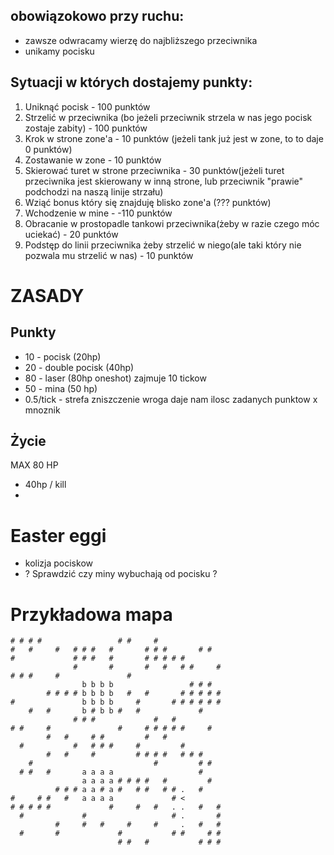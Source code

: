 ## obowiązokowo przy ruchu:
- zawsze odwracamy wierzę do najbliższego przeciwnika
- unikamy pocisku

## Sytuacji w których dostajemy punkty:

1. Uniknąć pocisk - 100 punktów
2. Strzelić w przeciwnika (bo jeżeli przeciwnik strzela w nas jego pocisk zostaje zabity) - 100 punktów
3. Krok w strone zone'a - 10 punktów (jeżeli tank już jest w zone, to to daje 0 punktów)
4. Zostawanie w zone - 10 punktów
5. Skierować turet w strone przeciwnika - 30 punktów(jeżeli turet przeciwnika jest skierowany w inną strone, lub przeciwnik "prawie" podchodzi na naszą linije strzału)
6. Wziąć bonus który się znajduję blisko zone'a (??? punktów)
7. Wchodzenie w mine - -110 punktów
8. Obracanie w prostopadle tankowi przeciwnika(żeby w razie czego móc uciekać) - 20 punktów
9. Podstęp do linii przeciwnika żeby strzelić w niego(ale taki który nie pozwala mu strzelić w nas) - 10 punktów

# ZASADY
## Punkty
- 10 - pocisk (20hp)
- 20 - double pocisk (40hp)
- 80 - laser (80hp oneshot) zajmuje 10 tickow
- 50 - mina (50 hp)
- 0.5/tick - strefa
zniszczenie wroga daje nam ilosc zadanych punktow x mnoznik
## Życie
MAX 80 HP
- 40hp / kill
- 

# Easter eggi

- kolizja pociskow
- ? Sprawdzić czy miny wybuchają od pocisku ?

# Przykładowa mapa
```plaintext
# # # #                 # #     #               
#   #     #   # # #   #       # # #       # #   
#             # # #   #       # # # # #         
              #       #       #   #   # #     # 
# # #     #               #                     
                b b b b                 # # #   
        # # # # b b b b   #   #       # # # # # 
#               b b b b     #       # # # # # # 
    #   #       b # b b #   #             #     
              # # #             #   #           
# #     #               #     # # # # #     #   
        #   #     # #         #   #             
  #           #   # # #     #         #         
        #   #     #         # # # #   # # #     
    #                           #         # #   
  # #   #       a a a a                   #     
                a a a a # # # #   #         #   
          # # # a a # a #   # #   # # .   #     
#     # #   #   a a a a             # <         
# # # # #             #     #   #   . .   #   # 
  #             #                   # .       # 
          #     #   #     #     #     .   #   # 
  #       #             #           # #     # # 
                        # #   #           # # # 
```